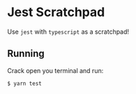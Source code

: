 # Jest Scratchpad

Use `jest` with `typescript` as a scratchpad!

## Running

Crack open you terminal and run:

```
$ yarn test
```